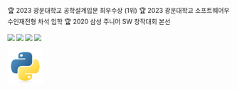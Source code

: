 🏆 2023 광운대학교 공학설계입문 최우수상 (1위)
🏆 2023 광운대학교 소프트웨어우수인재전형 차석 입학
🏆 2020 삼성 주니어 SW 창작대회 본선
 
 <img src="https://img.shields.io/badge/Python-3572A5?style=flat-square&logo=Python&logoColor=FFFFFF"/></a>
  <img src="https://img.shields.io/badge/Flutter-02569B?style=flat-square&logo=flutter&logoColor=FFFFFF"/></a>
  <img src="https://img.shields.io/badge/C%23-239120?style=flat-square&logo=c-sharp&logoColor=FFFFFF"/></a>
  <img src="https://img.shields.io/badge/C++-F34B7D?style=flat-square&logo=c%2B%2B&logoColor=FFFFFF"/></a>
  
  <img src="https://raw.githubusercontent.com/dongweiming/dongweiming/master/assets/python-original.svg" alt="python" width="80" height="80"/>
 
